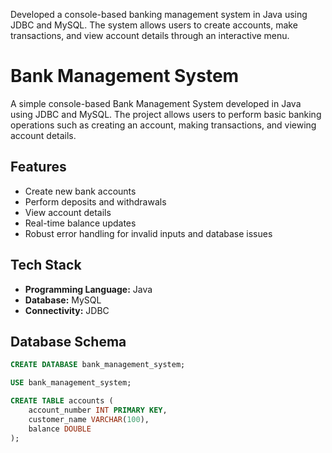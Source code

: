 
Developed a console-based banking management system in Java using JDBC and MySQL. The system allows users to create accounts, make transactions, and view account details through an interactive menu. 

# Bank Management System

A simple console-based Bank Management System developed in Java using JDBC and MySQL. The project allows users to perform basic banking operations such as creating an account, making transactions, and viewing account details.

##  Features

- Create new bank accounts
- Perform deposits and withdrawals
- View account details
- Real-time balance updates
- Robust error handling for invalid inputs and database issues

##  Tech Stack

- **Programming Language:** Java
- **Database:** MySQL
- **Connectivity:** JDBC

##  Database Schema

```sql
CREATE DATABASE bank_management_system;

USE bank_management_system;

CREATE TABLE accounts (
    account_number INT PRIMARY KEY,
    customer_name VARCHAR(100),
    balance DOUBLE
);
